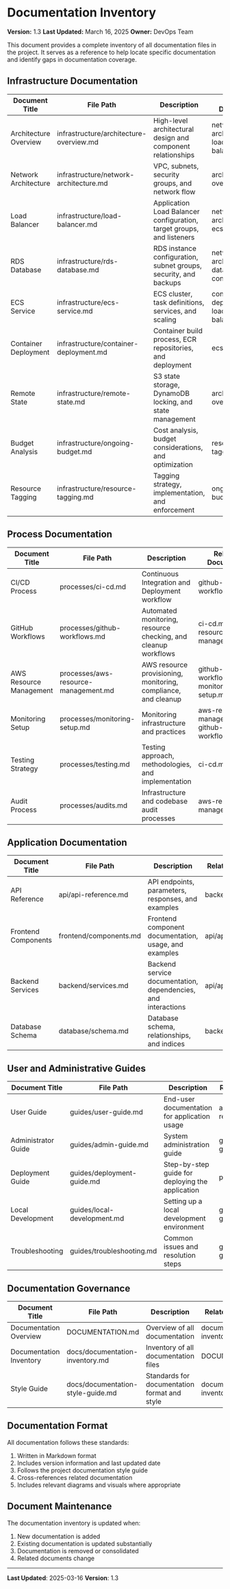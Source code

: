 # Documentation Inventory

**Version:** 1.3
**Last Updated:** March 16, 2025
**Owner:** DevOps Team

This document provides a complete inventory of all documentation files in the project. It serves as a reference to help locate specific documentation and identify gaps in documentation coverage.

## Infrastructure Documentation

| Document Title        | File Path                               | Description                                                           | Related Documents                           |
| --------------------- | --------------------------------------- | --------------------------------------------------------------------- | ------------------------------------------- |
| Architecture Overview | infrastructure/architecture-overview.md | High-level architectural design and component relationships           | network-architecture.md, load-balancer.md   |
| Network Architecture  | infrastructure/network-architecture.md  | VPC, subnets, security groups, and network flow                       | architecture-overview.md                    |
| Load Balancer         | infrastructure/load-balancer.md         | Application Load Balancer configuration, target groups, and listeners | network-architecture.md, ecs-service.md     |
| RDS Database          | infrastructure/rds-database.md          | RDS instance configuration, subnet groups, security, and backups      | network-architecture.md, database-config.md |
| ECS Service           | infrastructure/ecs-service.md           | ECS cluster, task definitions, services, and scaling                  | container-deployment.md, load-balancer.md   |
| Container Deployment  | infrastructure/container-deployment.md  | Container build process, ECR repositories, and deployment             | ecs-service.md                              |
| Remote State          | infrastructure/remote-state.md          | S3 state storage, DynamoDB locking, and state management              | architecture-overview.md                    |
| Budget Analysis       | infrastructure/ongoing-budget.md        | Cost analysis, budget considerations, and optimization                | resource-tagging.md                         |
| Resource Tagging      | infrastructure/resource-tagging.md      | Tagging strategy, implementation, and enforcement                     | ongoing-budget.md                           |

## Process Documentation

| Document Title          | File Path                            | Description                                                    | Related Documents                               |
| ----------------------- | ------------------------------------ | -------------------------------------------------------------- | ----------------------------------------------- |
| CI/CD Process           | processes/ci-cd.md                   | Continuous Integration and Deployment workflow                 | github-workflows.md                             |
| GitHub Workflows        | processes/github-workflows.md        | Automated monitoring, resource checking, and cleanup workflows | ci-cd.md, aws-resource-management.md            |
| AWS Resource Management | processes/aws-resource-management.md | AWS resource provisioning, monitoring, compliance, and cleanup | github-workflows.md, monitoring-setup.md        |
| Monitoring Setup        | processes/monitoring-setup.md        | Monitoring infrastructure and practices                        | aws-resource-management.md, github-workflows.md |
| Testing Strategy        | processes/testing.md                 | Testing approach, methodologies, and implementation            | ci-cd.md                                        |
| Audit Process           | processes/audits.md                  | Infrastructure and codebase audit processes                    | aws-resource-management.md                      |

## Application Documentation

| Document Title      | File Path              | Description                                                   | Related Documents    |
| ------------------- | ---------------------- | ------------------------------------------------------------- | -------------------- |
| API Reference       | api/api-reference.md   | API endpoints, parameters, responses, and examples            | backend/services.md  |
| Frontend Components | frontend/components.md | Frontend component documentation, usage, and examples         | api/api-reference.md |
| Backend Services    | backend/services.md    | Backend service documentation, dependencies, and interactions | api/api-reference.md |
| Database Schema     | database/schema.md     | Database schema, relationships, and indices                   | backend/services.md  |

## User and Administrative Guides

| Document Title      | File Path                   | Description                                      | Related Documents          |
| ------------------- | --------------------------- | ------------------------------------------------ | -------------------------- |
| User Guide          | guides/user-guide.md        | End-user documentation for application usage     | api/api-reference.md       |
| Administrator Guide | guides/admin-guide.md       | System administration guide                      | guides/deployment-guide.md |
| Deployment Guide    | guides/deployment-guide.md  | Step-by-step guide for deploying the application | processes/ci-cd.md         |
| Local Development   | guides/local-development.md | Setting up a local development environment       | guides/deployment-guide.md |
| Troubleshooting     | guides/troubleshooting.md   | Common issues and resolution steps               | guides/admin-guide.md      |

## Documentation Governance

| Document Title          | File Path                         | Description                                  | Related Documents          |
| ----------------------- | --------------------------------- | -------------------------------------------- | -------------------------- |
| Documentation Overview  | DOCUMENTATION.md                  | Overview of all documentation                | documentation-inventory.md |
| Documentation Inventory | docs/documentation-inventory.md   | Inventory of all documentation files         | DOCUMENTATION.md           |
| Style Guide             | docs/documentation-style-guide.md | Standards for documentation format and style | documentation-inventory.md |

## Documentation Format

All documentation follows these standards:

1. Written in Markdown format
2. Includes version information and last updated date
3. Follows the project documentation style guide
4. Cross-references related documentation
5. Includes relevant diagrams and visuals where appropriate

## Document Maintenance

The documentation inventory is updated when:

1. New documentation is added
2. Existing documentation is updated substantially
3. Documentation is removed or consolidated
4. Related documents change

---

**Last Updated**: 2025-03-16
**Version**: 1.3
